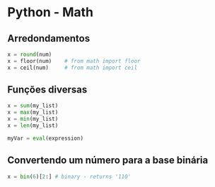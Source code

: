 # Python - Math

## Arredondamentos

~~~python
x = round(num)
x = floor(num)    # from math import floor
x = ceil(num)     # from math import ceil
~~~

## Funções diversas

~~~python
x = sum(my_list)
x = max(my_list)
x = min(my_list)
x = len(my_list)
~~~

~~~python
myVar = eval(expression)
~~~

## Convertendo um número para a base binária

~~~python
x = bin(6)[2:] # binary - returns '110'
~~~
